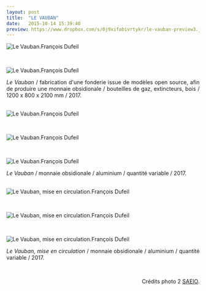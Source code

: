 ```yaml
---
layout: post
title:  "LE VAUBAN"
date:   2015-10-14 15:39:40
preview: https://www.dropbox.com/s/0j9xifabivrtykr/le-vauban-preview3.jpg?raw=1
---
```


<img src="https://www.dropbox.com/s/6e4eirg4fc5road/Le-Vauban-2017%20%282%29.jpg?raw=1" alt="Le Vauban.Fran&ccedil;ois Dufeil">
<p>&nbsp;</p>

<img src="https://www.dropbox.com/s/86x6imofztjd0a0/Le-Vauban-2017-credits-photo-SAEIO.jpg?raw=1" alt="Le Vauban.Fran&ccedil;ois Dufeil">

<p style="text-align:justify">
<span style="font-style: italic;">Le Vauban</span> / fabrication d'une fonderie issue de modèles open source, afin de produire une monnaie obsidionale / bouteilles de gaz, extincteurs, bois / 1200 x 800 x 2100 mm / 2017.
</p>
<br> 

<img src="https://www.dropbox.com/s/ayw8upktkrnmc8b/Le-Vauban-2017%20%284%29.jpg?raw=1" alt="Le Vauban.Fran&ccedil;ois Dufeil">
<p>&nbsp;</p>

<img src="https://www.dropbox.com/s/5m4884186u8s88t/Le-Vauban-2017%20%283%29.jpg?raw=1" alt="Le Vauban.Fran&ccedil;ois Dufeil">
<p>&nbsp;</p>

<img src="https://www.dropbox.com/s/y67auiipyli7jnb/Le-Vauban-2017%20%285%29.jpg?raw=1" alt="Le Vauban.Fran&ccedil;ois Dufeil">

<p style="text-align:justify">
<span style="font-style: italic;">Le Vauban</span> / monnaie obsidionale / aluminium / quantit&eacute; variable / 2017.
</p>
<br>

<img src="https://www.dropbox.com/s/jkt83wrqoqlzkbe/Le-Vauban-2018-mise-en-circulation%20%283%29.jpeg?raw=1" alt="Le Vauban, mise en circulation.Fran&ccedil;ois Dufeil">
<p>&nbsp;</p>

<img src="https://www.dropbox.com/s/u3f67d4th1wapo0/Le-Vauban-2018-mise-en-circulation%20%281%29.jpeg?raw=1" alt="Le Vauban, mise en circulation.Fran&ccedil;ois Dufeil">
<p>&nbsp;</p>

<img src="https://www.dropbox.com/s/znz69x19u4osod8/Le-Vauban-2018-mise-en-circulation%20%282%29.jpeg?raw=1" alt="Le Vauban, mise en circulation.Fran&ccedil;ois Dufeil">

<p style="text-align:justify">
<span style="font-style: italic;">Le Vauban, mise en circulation</span> / monnaie obsidionale / aluminium / quantit&eacute; variable / 2017.
</p>
<br>


<p style="text-align:right; font-size: 14px;">
Cr&eacute;dits photo 2 <a href="#" onclick='window.open("http://saeio.paris/");return false;'>SAEIO</a>.
</p>
 

